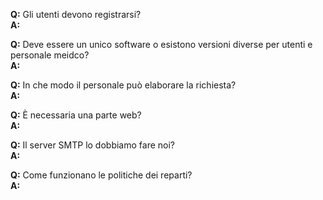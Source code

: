 __Q:__ Gli utenti devono registrarsi?  
__A:__
> 
 
__Q:__ Deve essere un unico software o esistono versioni diverse per utenti e personale meidco?  
__A:__
>
 
__Q:__ In che modo il personale può elaborare la richiesta?  
__A:__
>
 
__Q:__ È necessaria una parte web?  
__A:__
>
 
__Q:__ Il server SMTP lo dobbiamo fare noi?  
__A:__
>
 
__Q:__ Come funzionano le politiche dei reparti?  
__A:__
>
